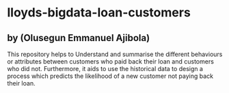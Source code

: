 # lloyds-bigdata-loan-customers
## by (Olusegun Emmanuel Ajibola)
This repository helps to Understand and summarise the different behaviours or attributes  between customers who paid back their loan and customers who did not. Furthermore, it aids to  use the historical data to design a process which predicts the  likelihood of a new customer not paying back their loan.
